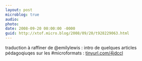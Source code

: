 ```yaml
---
layout: post
microblog: true
audio: 
photo: 
date: 2008-09-20 00:00:00 -0000
guid: http://xtof.micro.blog/2008/09/20/t928229063.html
---
```

traduction à raffiner de @emilylewis : intro de quelques articles pédagoqiuqes sur les #microformats : [tinyurl.com/4jdccl](http://tinyurl.com/4jdccl)
